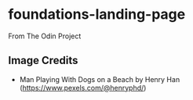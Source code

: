 # foundations-landing-page
From The Odin Project
## Image Credits
- Man Playing With Dogs on a Beach by Henry Han (<https://www.pexels.com/@henryphd/>)
